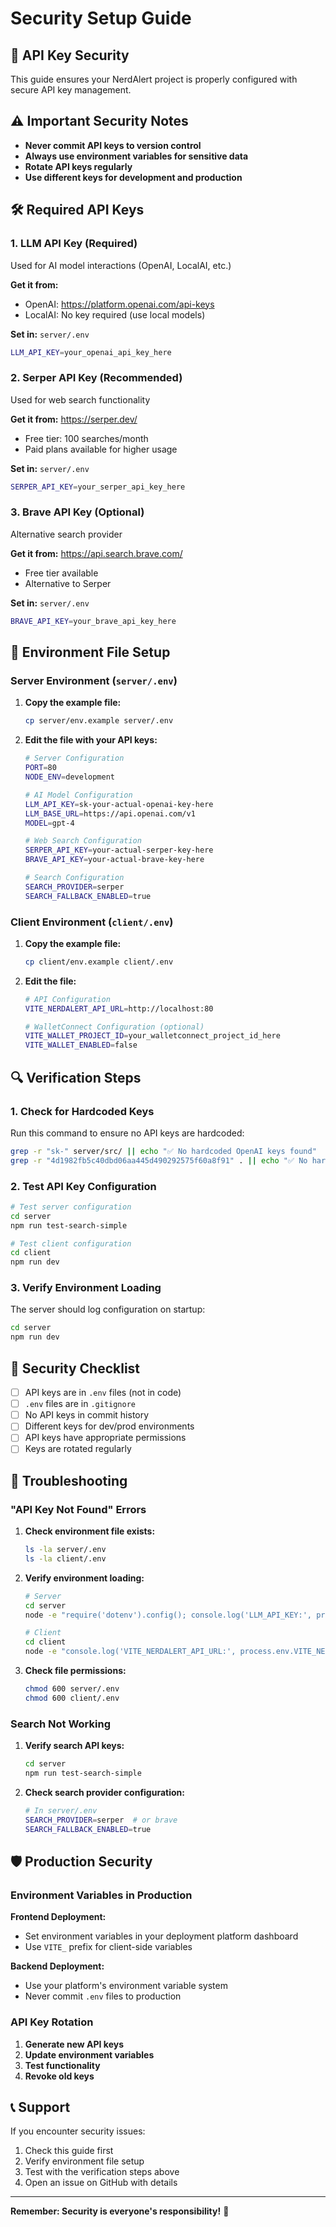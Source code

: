 # Security Setup Guide

## 🔐 API Key Security

This guide ensures your NerdAlert project is properly configured with secure API key management.

## ⚠️ Important Security Notes

- **Never commit API keys to version control**
- **Always use environment variables for sensitive data**
- **Rotate API keys regularly**
- **Use different keys for development and production**

## 🛠️ Required API Keys

### 1. **LLM API Key** (Required)
Used for AI model interactions (OpenAI, LocalAI, etc.)

**Get it from:**
- OpenAI: https://platform.openai.com/api-keys
- LocalAI: No key required (use local models)

**Set in:** `server/.env`
```bash
LLM_API_KEY=your_openai_api_key_here
```

### 2. **Serper API Key** (Recommended)
Used for web search functionality

**Get it from:** https://serper.dev/
- Free tier: 100 searches/month
- Paid plans available for higher usage

**Set in:** `server/.env`
```bash
SERPER_API_KEY=your_serper_api_key_here
```

### 3. **Brave API Key** (Optional)
Alternative search provider

**Get it from:** https://api.search.brave.com/
- Free tier available
- Alternative to Serper

**Set in:** `server/.env`
```bash
BRAVE_API_KEY=your_brave_api_key_here
```

## 📁 Environment File Setup

### Server Environment (`server/.env`)

1. **Copy the example file:**
   ```bash
   cp server/env.example server/.env
   ```

2. **Edit the file with your API keys:**
   ```bash
   # Server Configuration
   PORT=80
   NODE_ENV=development
   
   # AI Model Configuration
   LLM_API_KEY=sk-your-actual-openai-key-here
   LLM_BASE_URL=https://api.openai.com/v1
   MODEL=gpt-4
   
   # Web Search Configuration
   SERPER_API_KEY=your-actual-serper-key-here
   BRAVE_API_KEY=your-actual-brave-key-here
   
   # Search Configuration
   SEARCH_PROVIDER=serper
   SEARCH_FALLBACK_ENABLED=true
   ```

### Client Environment (`client/.env`)

1. **Copy the example file:**
   ```bash
   cp client/env.example client/.env
   ```

2. **Edit the file:**
   ```bash
   # API Configuration
   VITE_NERDALERT_API_URL=http://localhost:80
   
   # WalletConnect Configuration (optional)
   VITE_WALLET_PROJECT_ID=your_walletconnect_project_id_here
   VITE_WALLET_ENABLED=false
   ```

## 🔍 Verification Steps

### 1. **Check for Hardcoded Keys**
Run this command to ensure no API keys are hardcoded:
```bash
grep -r "sk-" server/src/ || echo "✅ No hardcoded OpenAI keys found"
grep -r "4d1982fb5c40dbd06aa445d490292575f60a8f91" . || echo "✅ No hardcoded Serper keys found"
```

### 2. **Test API Key Configuration**
```bash
# Test server configuration
cd server
npm run test-search-simple

# Test client configuration
cd client
npm run dev
```

### 3. **Verify Environment Loading**
The server should log configuration on startup:
```bash
cd server
npm run dev
```

## 🚨 Security Checklist

- [ ] API keys are in `.env` files (not in code)
- [ ] `.env` files are in `.gitignore`
- [ ] No API keys in commit history
- [ ] Different keys for dev/prod environments
- [ ] API keys have appropriate permissions
- [ ] Keys are rotated regularly

## 🔧 Troubleshooting

### "API Key Not Found" Errors

1. **Check environment file exists:**
   ```bash
   ls -la server/.env
   ls -la client/.env
   ```

2. **Verify environment loading:**
   ```bash
   # Server
   cd server
   node -e "require('dotenv').config(); console.log('LLM_API_KEY:', process.env.LLM_API_KEY ? 'Set' : 'Not set')"
   
   # Client
   cd client
   node -e "console.log('VITE_NERDALERT_API_URL:', process.env.VITE_NERDALERT_API_URL || 'Not set')"
   ```

3. **Check file permissions:**
   ```bash
   chmod 600 server/.env
   chmod 600 client/.env
   ```

### Search Not Working

1. **Verify search API keys:**
   ```bash
   cd server
   npm run test-search-simple
   ```

2. **Check search provider configuration:**
   ```bash
   # In server/.env
   SEARCH_PROVIDER=serper  # or brave
   SEARCH_FALLBACK_ENABLED=true
   ```

## 🛡️ Production Security

### Environment Variables in Production

**Frontend Deployment:**
- Set environment variables in your deployment platform dashboard
- Use `VITE_` prefix for client-side variables

**Backend Deployment:**
- Use your platform's environment variable system
- Never commit `.env` files to production

### API Key Rotation

1. **Generate new API keys**
2. **Update environment variables**
3. **Test functionality**
4. **Revoke old keys**

## 📞 Support

If you encounter security issues:
1. Check this guide first
2. Verify environment file setup
3. Test with the verification steps above
4. Open an issue on GitHub with details

---

**Remember: Security is everyone's responsibility!** 🔐 